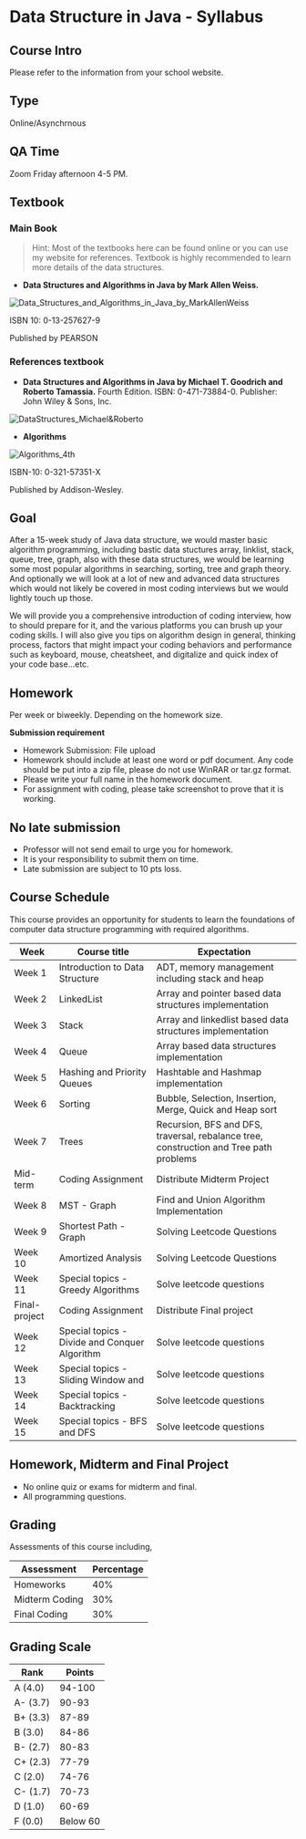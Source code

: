 # Data Structure in Java - Syllabus

## Course Intro

Please refer to the information from your school website.

## Type

Online/Asynchrnous

## QA Time

Zoom Friday afternoon 4-5 PM.

## Textbook

### Main Book

>Hint: Most of the textbooks here can be found online or you can use my website for references.
>Textbook is highly recommended to learn more details of the data structures.

* **Data Structures and Algorithms in Java by Mark Allen Weiss.**

![Data_Structures_and_Algorithms_in_Java_by_MarkAllenWeiss](../../../images/data_structures_java/Data_Structures_and_Algorithms_in_Java_by_MarkAllenWeiss.png)

ISBN 10: 0-13-257627-9

Published by PEARSON

### References textbook

* **Data Structures and Algorithms in Java by Michael T. Goodrich and Roberto Tamassia.** Fourth Edition. ISBN: 0-471-73884-0. Publisher: John Wiley & Sons, Inc.

![DataStructures_Michael&Roberto](../../../images/data_structures_java/DataStructures_Michael&Roberto.png)

* **Algorithms**

![Algorithms_4th](../../../images/data_structures_java/Algorithms_4th.png)

ISBN-10: 0-321-57351-X

Published by Addison-Wesley.

## Goal

After a 15-week study of Java data structure, we would master basic algorithm programming, including bastic data stuctures array, linklist, stack, queue, tree, graph, also with these data structures, we would be learning some most popular algorithms in searching, sorting, tree and graph theory. And optionally we will look at a lot of new and advanced data structures which would not likely be covered in most coding interviews but we would lightly touch up those.

We will provide you a comprehensive introduction of coding interview, how to should prepare for it, and the various platforms you can brush up your coding skills. I will also give you tips on algorithm design in general, thinking process, factors that might impact your coding behaviors and performance such as keyboard, mouse, cheatsheet, and digitalize and quick index of your code base...etc.

## Homework

Per week or biweekly. Depending on the homework size.

**Submission requirement**

* Homework Submission: File upload
* Homework should include at least one word or pdf document. Any code should be put into a zip file, please do not use WinRAR or tar.gz format.
* Please write your full name in the homework document.
* For assignment with coding, please take screenshot to prove that it is working.

## No late submission

* Professor will not send email to urge you for homework.
* It is your responsibility to submit them on time.
* Late submission are subject to 10 pts loss.

## Course Schedule

This course provides an opportunity for students to learn the foundations of computer data structure programming with required algorithms.

| Week    | Course title                     | Expectation |
|---------|----------------------------------|--------------|
| Week 1  | Introduction to Data Structure   | ADT, memory management including stack and heap|
| Week 2  | LinkedList        | Array and pointer based data structures implementation|
| Week 3  | Stack        | Array and linkedlist based data structures implementation|
| Week 4  | Queue        | Array based data structures implementation|
| Week 5  | Hashing and Priority Queues      | Hashtable and Hashmap implementation|
| Week 6  | Sorting                          | Bubble, Selection, Insertion, Merge, Quick and Heap sort |
| Week 7  | Trees                     | Recursion, BFS and DFS, traversal, rebalance tree, construction and Tree path problems|
| Mid-term| Coding Assignment                | Distribute Midterm Project  |
| Week 8  | MST - Graph                 |Find and Union Algorithm Implementation |
| Week 9  | Shortest Path - Graph      | Solving Leetcode Questions  |
| Week 10  | Amortized Analysis               | Solving Leetcode Questions  |
| Week 11 | Special topics - Greedy Algorithms | Solve leetcode questions   |
| Final-project | Coding Assignment | Distribute Final project |
| Week 12 | Special topics - Divide and Conquer Algorithm | Solve leetcode questions  |
| Week 13 | Special topics - Sliding Window and  |  Solve leetcode questions                   |
| Week 14 | Special topics - Backtracking |  Solve leetcode questions                   |
| Week 15 | Special topics - BFS and DFS |  Solve leetcode questions                   |

## Homework, Midterm and Final Project

* No online quiz or exams for midterm and final.
* All programming questions.

## Grading

Assessments of this course including,

|Assessment|Percentage|
|----------|----------|
|Homeworks | 40%      |
|Midterm Coding| 30%|
|Final Coding| 30%|

## Grading Scale

|Rank  |  Points|
|------|--------|
|A (4.0)|94-100 | 
|A- (3.7)| 90-93 |
|B+ (3.3) |87-89 |
|B (3.0) |84-86 |
|B- (2.7)| 80-83 |
|C+ (2.3) | 77-79 |
|C (2.0) |74-76 |
|C- (1.7)| 70-73|
|D (1.0) |60-69 |
|F (0.0) |Below 60|
